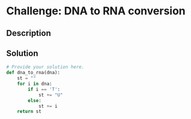# Challenge: DNA to RNA conversion

## Description


## Solution

```python
# Provide your solution here.
def dna_to_rna(dna):
    st = ""
    for i in dna:
        if i == 'T':
            st += "U"
        else:
            st += i
    return st
